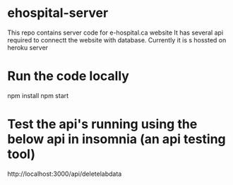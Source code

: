 # ehospital-server
This repo contains server code for e-hospital.ca website
It has several api required to connectt the website with database. Currently it is s hossted on heroku server
# Run the code locally
npm install 
npm start
# Test the api's running using the below api in insomnia (an api testing tool)
http://localhost:3000/api/deletelabdata
